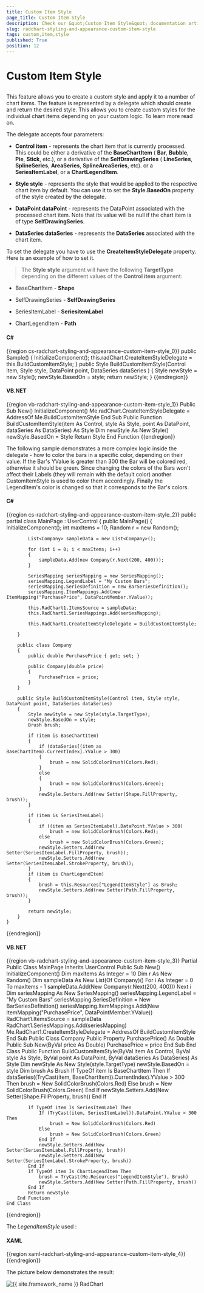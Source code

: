 ```yaml
---
title: Custom Item Style
page_title: Custom Item Style
description: Check our &quot;Custom Item Style&quot; documentation article for the RadChart {{ site.framework_name }} control.
slug: radchart-styling-and-appearance-custom-item-style
tags: custom,item,style
published: True
position: 12
---
```


# Custom Item Style



## 

This feature allows you to create a custom style and apply it to a number of chart items. The feature is represented by a delegate which should create and return the desired style. This allows you to create custom styles for the individual chart items depending on your custom logic. To learn more read on.

The delegate accepts four parameters:

* __Control item__ - represents the chart item that is currently processed. This could be either a derivative of the __BaseChartItem__ ( __Bar__, __Bubble__, __Pie__, __Stick__, etc.), or a derivative of the __SelfDrawingSeries__ ( __LineSeries__, __SplineSeries__, __AreaSeries__, __SplineAreaSeries__, etc). or a __SeriesItemLabel__, or a __ChartLegendItem__.

* __Style style__ - represents the style that would be applied to the respective chart item by default. You can use it to set the __Style.BasedOn__ property of the style created by the delegate.

* __DataPoint dataPoint__ - represents the DataPoint associated with the processed chart item. Note that its value will be null if the chart item is of type __SelfDrawingSeries__.

* __DataSeries dataSeries__ - represents the __DataSeries__ associated with the chart item.

To set the delegate you have to use the __CreateItemStyleDelegate__ property. Here is an example of how to set it.

>The __Style style__ argument will have the following __TargetType__ depending on the different values of the __Control item__ argument:

* BaseChartItem - __Shape__

* SelfDrawingSeries - __SelfDrawingSeries__

* SeriesItemLabel - __SeriesitemLabel__

* ChartLegendItem - __Path__

#### __C#__

{{region cs-radchart-styling-and-appearance-custom-item-style_0}}
	public Sample()
	{
	    InitializeComponent();
	    this.radChart.CreateItemStyleDelegate = this.BuildCustomItemStyle;
	}
	public Style BuildCustomItemStyle(Control item, Style style, DataPoint point, DataSeries dataSeries )
	{
	    Style newStyle = new Style();
	    newStyle.BasedOn = style;
	    return newStyle;
	}
{{endregion}}



#### __VB.NET__

{{region vb-radchart-styling-and-appearance-custom-item-style_1}}
	Public Sub New()
	    InitializeComponent()
	    Me.radChart.CreateItemStyleDelegate = AddressOf Me.BuildCustomItemStyle
	End Sub
	Public Function BuildCustomItemStyle(item As Control, style As Style, point As DataPoint, dataSeries As DataSeries) As Style
	    Dim newStyle As New Style()
	    newStyle.BasedOn = Style
	    Return Style
	End Function
{{endregion}}



The following sample demonstrates a more complex logic inside the delegate - how to color the bars in a specific color, depending on their value. If the Bar's YValue is greater than 300 the Bar will be colored red, otherwise it should be green. Since changing the colors of the Bars won't affect their Labels (they will remain with the default color) another CustomItemStyle is used to color them accordingly. Finally the LegendItem's color is changed so that it corresponds to the Bar's colors.

#### __C#__

{{region cs-radchart-styling-and-appearance-custom-item-style_2}}
	public partial class MainPage : UserControl
	{
	    public MainPage()
	    {
	        InitializeComponent();
	        int maxItems = 10;
	        Random r = new Random();
	
	        List<Company> sampleData = new List<Company>();
	
	        for (int i = 0; i < maxItems; i++)
	        {
	            sampleData.Add(new Company(r.Next(200, 400)));
	        }
	
	        SeriesMapping seriesMapping = new SeriesMapping();
	        seriesMapping.LegendLabel = "My Custom Bars";
	        seriesMapping.SeriesDefinition = new BarSeriesDefinition();
	        seriesMapping.ItemMappings.Add(new ItemMapping("PurchasePrice", DataPointMember.YValue));
	
	        this.RadChart1.ItemsSource = sampleData;
	        this.RadChart1.SeriesMappings.Add(seriesMapping);
	
	        this.RadChart1.CreateItemStyleDelegate = BuildCustomItemStyle;
	
	    }
	
	    public class Company
	    {
	        public double PurchasePrice { get; set; }
	
	        public Company(double price)
	        {
	            PurchasePrice = price;
	        }
	    }
	
	    public Style BuildCustomItemStyle(Control item, Style style, DataPoint point, DataSeries dataSeries)
	    {
	        Style newStyle = new Style(style.TargetType);
	        newStyle.BasedOn = style;
	        Brush brush;
	
	        if (item is BaseChartItem)
	        {
	            if (dataSeries[(item as BaseChartItem).CurrentIndex].YValue > 300)
	            {
	                brush = new SolidColorBrush(Colors.Red);
	            }
	            else
	            {
	                brush = new SolidColorBrush(Colors.Green);
	            }
	            newStyle.Setters.Add(new Setter(Shape.FillProperty, brush));
	        }
	
	        if (item is SeriesItemLabel)
	        {
	            if ((item as SeriesItemLabel).DataPoint.YValue > 300)
	                brush = new SolidColorBrush(Colors.Red);
	            else
	                brush = new SolidColorBrush(Colors.Green);
	            newStyle.Setters.Add(new Setter(SeriesItemLabel.FillProperty, brush));
	            newStyle.Setters.Add(new Setter(SeriesItemLabel.StrokeProperty, brush));
	        }
	        if (item is ChartLegendItem)
	        {
	            brush = this.Resources["LegendItemStyle"] as Brush;
	            newStyle.Setters.Add(new Setter(Path.FillProperty, brush));
	        }
	
	        return newStyle;
	    }
	}
{{endregion}}



#### __VB.NET__

{{region vb-radchart-styling-and-appearance-custom-item-style_3}}
	Partial Public Class MainPage
	    Inherits UserControl
	    Public Sub New()
	        InitializeComponent()
	        Dim maxItems As Integer = 10
	        Dim r As New Random()
	        Dim sampleData As New List(Of Company)()
	        For i As Integer = 0 To maxItems - 1
	            sampleData.Add(New Company(r.Next(200, 400)))
	        Next i
	        Dim seriesMapping As New SeriesMapping()
	        seriesMapping.LegendLabel = "My Custom Bars"
	        seriesMapping.SeriesDefinition = New BarSeriesDefinition()
	        seriesMapping.ItemMappings.Add(New ItemMapping("PurchasePrice", DataPointMember.YValue))
	        RadChart1.ItemsSource = sampleData
	        RadChart1.SeriesMappings.Add(seriesMapping)
	        Me.RadChart1.CreateItemStyleDelegate = AddressOf BuildCustomItemStyle
	    End Sub
	    Public Class Company
	        Public Property PurchasePrice() As Double
	        Public Sub New(ByVal price As Double)
	            PurchasePrice = price
	        End Sub
	    End Class
	    Public Function BuildCustomItemStyle(ByVal item As Control, ByVal style As Style, ByVal point As DataPoint, ByVal dataSeries As DataSeries) As Style
	        Dim newStyle As New Style(style.TargetType)
	        newStyle.BasedOn = style
	        Dim brush As Brush
	        If TypeOf item Is BaseChartItem Then
	            If dataSeries((TryCast(item, BaseChartItem)).CurrentIndex).YValue > 300 Then
	                brush = New SolidColorBrush(Colors.Red)
	            Else
	                brush = New SolidColorBrush(Colors.Green)
	            End If
	            newStyle.Setters.Add(New Setter(Shape.FillProperty, brush))
	        End If
	
	        If TypeOf item Is SeriesItemLabel Then
	            If (TryCast(item, SeriesItemLabel)).DataPoint.YValue > 300 Then
	                brush = New SolidColorBrush(Colors.Red)
	            Else
	                brush = New SolidColorBrush(Colors.Green)
	            End If
	            newStyle.Setters.Add(New Setter(SeriesItemLabel.FillProperty, brush))
	            newStyle.Setters.Add(New Setter(SeriesItemLabel.StrokeProperty, brush))
	        End If
	        If TypeOf item Is ChartLegendItem Then
	            brush = TryCast(Me.Resources("LegendItemStyle"), Brush)
	            newStyle.Setters.Add(New Setter(Path.FillProperty, brush))
	        End If
	        Return newStyle
	    End Function
	End Class
{{endregion}}



The *LegendItemStyle* used :

#### __XAML__

{{region xaml-radchart-styling-and-appearance-custom-item-style_4}}
	<LinearGradientBrush x:Key="LegendItemStyle" EndPoint="1,1" StartPoint="0,0">
	<GradientStop Color="Red" Offset="0"/>
	<GradientStop Color="Red" Offset="0.5"/>
	<GradientStop Color="Green" Offset="0.51"/>
	<GradientStop Color="Green" Offset="1"/>
	</LinearGradientBrush>
{{endregion}}



The picture below demonstrates the result:
 
 ![{{ site.framework_name }} RadChart  ](images/RadChart_Styling_and_Appearance_Custom_Item_Style_01.png)
